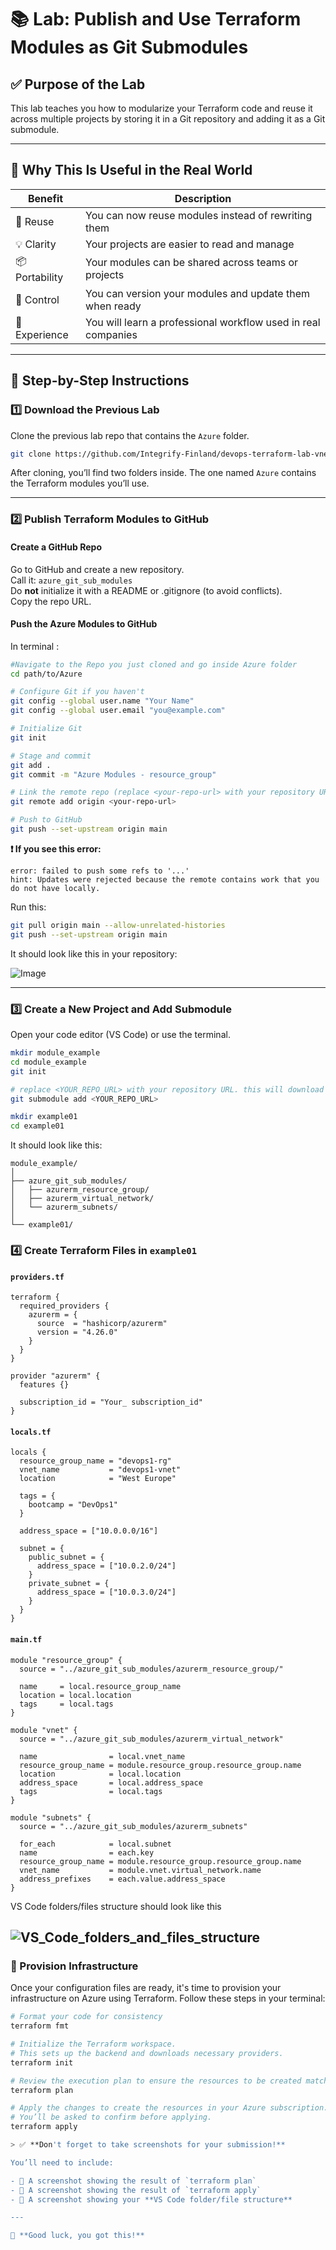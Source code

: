 # 📚 Lab: Publish and Use Terraform Modules as Git Submodules

## ✅ Purpose of the Lab

This lab teaches you how to modularize your Terraform code and reuse it across multiple projects by storing it in a Git repository and adding it as a Git submodule.

---

## 🎯 Why This Is Useful in the Real World

| Benefit      | Description |
|--------------|-------------|
| 🔁 Reuse      | You can now reuse modules instead of rewriting them |
| 💡 Clarity    | Your projects are easier to read and manage |
| 📦 Portability| Your modules can be shared across teams or projects |
| 🔐 Control    | You can version your modules and update them when ready |
| 🧠 Experience | You will learn a professional workflow used in real companies |

---

## 🔧 Step-by-Step Instructions

### 1️⃣ Download the Previous Lab

Clone the previous lab repo that contains the `Azure` folder.

```bash
git clone https://github.com/Integrify-Finland/devops-terraform-lab-vnet-module.git
```

After cloning, you’ll find two folders inside. The one named `Azure` contains the Terraform modules you’ll use.

---

### 2️⃣ Publish Terraform Modules to GitHub

#### Create a GitHub Repo

Go to GitHub and create a new repository.  
Call it: `azure_git_sub_modules`  
Do **not** initialize it with a README or .gitignore (to avoid conflicts).  
Copy the repo URL.

#### Push the Azure Modules to GitHub

In terminal :

```bash
#Navigate to the Repo you just cloned and go inside Azure folder
cd path/to/Azure

# Configure Git if you haven't
git config --global user.name "Your Name"
git config --global user.email "you@example.com"

# Initialize Git
git init

# Stage and commit
git add .
git commit -m "Azure Modules - resource_group"

# Link the remote repo (replace <your-repo-url> with your repository URL)
git remote add origin <your-repo-url>

# Push to GitHub
git push --set-upstream origin main
```

**❗ If you see this error:**

```
error: failed to push some refs to '...'
hint: Updates were rejected because the remote contains work that you do not have locally.
```

Run this:

```bash
git pull origin main --allow-unrelated-histories
git push --set-upstream origin main
```
It should look like this in your repository:  

![Image](./images/github_folders.jpeg)

---

### 3️⃣ Create a New Project and Add Submodule
Open your code editor (VS Code) or use the terminal.  

```bash
mkdir module_example
cd module_example  
git init

# replace <YOUR_REPO_URL> with your repository URL. this will download it to your folder. 
git submodule add <YOUR_REPO_URL>

mkdir example01
cd example01
```
It should look like this:  
```
module_example/
│
├── azure_git_sub_modules/
│   ├── azurerm_resource_group/
│   ├── azurerm_virtual_network/
│   └── azurerm_subnets/
│
└── example01/
```

### 4️⃣ Create Terraform Files in `example01`

#### `providers.tf`

```hcl
terraform {
  required_providers {
    azurerm = {
      source  = "hashicorp/azurerm"
      version = "4.26.0"
    }
  }
}

provider "azurerm" {
  features {}

  subscription_id = "Your_ subscription_id"
}
```

#### `locals.tf`

```hcl
locals {
  resource_group_name = "devops1-rg"
  vnet_name           = "devops1-vnet"
  location            = "West Europe"

  tags = {
    bootcamp = "DevOps1"
  }

  address_space = ["10.0.0.0/16"]

  subnet = {
    public_subnet = {
      address_space = ["10.0.2.0/24"]
    }
    private_subnet = {
      address_space = ["10.0.3.0/24"]
    }
  }
}
```

#### `main.tf`

```hcl
module "resource_group" {
  source = "../azure_git_sub_modules/azurerm_resource_group/"

  name     = local.resource_group_name
  location = local.location
  tags     = local.tags
}

module "vnet" {
  source = "../azure_git_sub_modules/azurerm_virtual_network"

  name                = local.vnet_name
  resource_group_name = module.resource_group.resource_group.name
  location            = local.location
  address_space       = local.address_space
  tags                = local.tags
}

module "subnets" {
  source = "../azure_git_sub_modules/azurerm_subnets"

  for_each            = local.subnet
  name                = each.key
  resource_group_name = module.resource_group.resource_group.name
  vnet_name           = module.vnet.virtual_network.name
  address_prefixes    = each.value.address_space
}
```
VS Code folders/files structure should look like this  
  
  ![VS_Code_folders_and_files_structure](./images/VS_Code_folders_and_files_structure.jpeg)
---
### 🚀 Provision Infrastructure

Once your configuration files are ready, it's time to provision your infrastructure on Azure using Terraform. Follow these steps in your terminal:

```bash
# Format your code for consistency
terraform fmt

# Initialize the Terraform workspace.
# This sets up the backend and downloads necessary providers.
terraform init

# Review the execution plan to ensure the resources to be created match your expectations.
terraform plan

# Apply the changes to create the resources in your Azure subscription.
# You’ll be asked to confirm before applying.
terraform apply

> ✅ **Don't forget to take screenshots for your submission!**

You’ll need to include:

- 📸 A screenshot showing the result of `terraform plan`
- 📸 A screenshot showing the result of `terraform apply`
- 📁 A screenshot showing your **VS Code folder/file structure**

---

🎯 **Good luck, you got this!**

